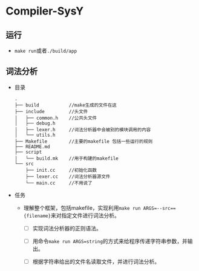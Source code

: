 # Compiler-SysY

## 运行

* `make run`或者`./build/app`

## 词法分析

* 目录

  ``` shell
  .
  ├── build           //make生成的文件在这
  ├── include         //头文件
  │   ├── common.h    //公共头文件
  │   ├── debug.h
  │   ├── lexer.h     //词法分析器中会被别的模块调用的内容
  │   └── utils.h
  ├── Makefile        //主要的makefile 包括一些运行的规则
  ├── README.md
  ├── script
  │   └── build.mk    //用于构建的makefile
  └── src
      ├── init.cc     //初始化函数
      ├── lexer.cc    //词法分析器源文件
      └── main.cc     //不用说了
  ```

* 任务

  * 理解整个框架，包括makefile，实现利用`make run ARGS=--src=={filename}`来对指定文件进行词法分析。

    * [ ] 实现词法分析器的正则语法。

    * [ ] 用命令`make run ARGS=string`的方式来给程序传递字符串参数，并输出。

    * [ ] 根据字符串给出的文件名读取文件，并进行词法分析。
